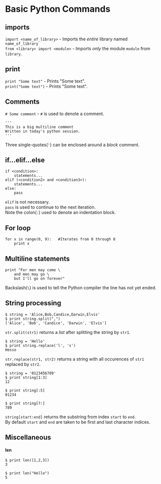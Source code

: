 # Basic Python Commands

## imports
`import <name_of_library>` - Imports the *entire* library named `name_of_library` <br>
`from <library> import <module>` - Imports *only* the module `module` from `library`.

## print
`print "Some text"` - Prints "Some text". <br>
`print("Some text")` - Prints "Some text".

## Comments
`# Some comment` - `#` is used to denote a comment.

	'''
	This is a big multiline comment
	Written in today's python session.
	'''
Three single-quotes(`'`) can be enclosed around a *block* comment.

## if...elif...else
	if <condition>:
		statements...
	elif (<condition2> and <condition3>):
		statements...
	else:
		pass

`elif` is not necessary. <br>
`pass` is used to continue to the next iteration. <br>
Note the colon(`:`) used to denote an indentation block.

## For loop
	for x in range(0, 9):	#Iterates from 0 through 8
		print x

## Multiline statements
	print "For men may come \
		and men may go \
		but I'll go on forever"

Backslash(`\`) is used to tell the Python compiler the line has not yet ended.

## String processing	
	$ string = 'Alice,Bob,Candice,Darwin,Elvis'
	$ print string.split(",")
	['Alice', 'Bob', 'Candice', 'Darwin', 'Elvis']
`str.split(str1)` returns a *list* after splitting the string by `str1`.

	$ string = 'Hello'
	$ print string.replace('l', 's')
	Hesso
`str.replace(str1, str2)` returns a string with all occurences of `str1` replaced by `str2`.

	$ string = '0123456789'
	$ print string[1:3]
	12

	$ print string[:5]
	01234

	$ print string[7:]
	789
`string[start:end]` returns the substring from index `start` to `end`. <br>
By default `start` and `end` are taken to be first and last character indices.

## Miscellaneous
#### len
	$ print len([1,2,3])
	3

	$ print len("Hello")
	5